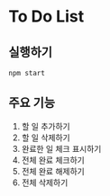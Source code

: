 # To Do List

## 실행하기

`npm start`

## 주요 기능

1. 할 일 추가하기
2. 할 일 삭제하기
3. 완료한 일 체크 표시하기
4. 전체 완료 체크하기
5. 전체 완료 해제하기
6. 전체 삭제하기

